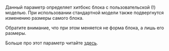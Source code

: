Данный параметр определяет хитбокс блока с пользовательской (!) моделью. При использовании стандартной модели также подвергнутся изменению размеры самого блока.

Обратите внимание, что при этом меняется не форма блока, а лишь его размеры.

Больше про этот параметр читайте [здесь](https://mcreator.net/wiki/block-dimensions-and-bonding-box).